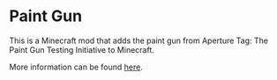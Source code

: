 # Paint Gun
This is a Minecraft mod that adds the paint gun from Aperture Tag: The Paint Gun Testing Initiative to Minecraft.

More information can be found [here](https://www.curseforge.com/minecraft/mc-mods/paint-gun).
